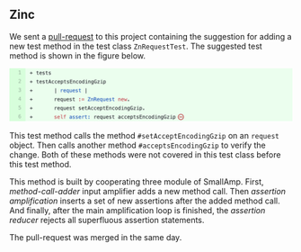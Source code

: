 ## Zinc

We sent a [pull-request](https://github.com/svenvc/zinc/pull/58) to this project containing the suggestion  for adding a new test method in the test class `ZnRequestTest`.
The suggested test method is shown in the figure below. 

![A new assertion in test method suggestion sent in a pull-request to the project Zinc](figures/pr-zinc.png)

This test method calls the method `#setAcceptEncodingGzip` on an `request` object.
Then calls another method `#acceptsEncodingGzip` to verify the change.
Both of these methods were not covered in this test class before this test method.

This method is built by cooperating three module of SmallAmp.
First, *method-call-adder* input amplifier adds a new method call.
Then *assertion amplification* inserts a set of new assertions after the added method call.
And finally, after the main amplification loop is finished, the *assertion reducer* rejects all superfluous assertion statements.

The pull-request was merged in the same day.
